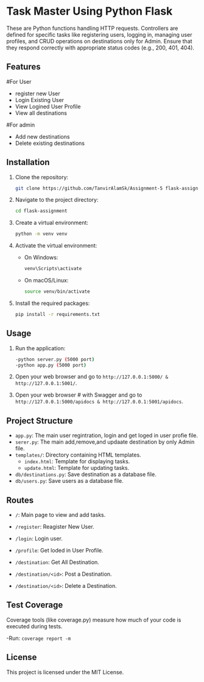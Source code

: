 # Task Master Using Python Flask

These are Python functions handling HTTP requests. Controllers are defined for specific tasks like registering users, logging in, managing user profiles, and CRUD operations on destinations only for Admin. Ensure that they respond correctly with appropriate status codes (e.g., 200, 401, 404).

## Features

#For User

- register new User
- Login Existing User
- View Logined User Profile
- View all destinations

#For admin 
- Add new destinations
- Delete existing destinations


## Installation

1. Clone the repository:

   ```bash
   git clone https://github.com/TanvirAlamSk/Assignment-5 flask-assignment
   ```

2. Navigate to the project directory:

   ```bash
   cd flask-assignment
   ```

3. Create a virtual environment:

   ```bash
   python -m venv venv
   ```

4. Activate the virtual environment:

   - On Windows:

     ```bash
     venv\Scripts\activate
     ```

   - On macOS/Linux:

     ```bash
     source venv/bin/activate
     ```

5. Install the required packages:

   ```bash
   pip install -r requirements.txt
   ```

## Usage

1. Run the application:

   ```bash
   -python server.py (5000 port)
   -python app.py (5000 port)

   ```

2. Open your web browser and go to `http://127.0.0.1:5000/ & http://127.0.0.1:5001/`.
2. Open your web browser # with Swagger and go to `http://127.0.0.1:5000/apidocs & http://127.0.0.1:5001/apidocs`.


## Project Structure

- `app.py`: The main user regintration, login and get loged in user profie file.
- `serer.py`: The main add,remove,and updaate destination by only Admin file.
- `templates/`: Directory containing HTML templates.
  - `index.html`: Template for displaying tasks.
  - `update.html`: Template for updating tasks.
- `db/destinations.py`: Save destination as a database file.
- `db/users.py`: Save users as a database file.

## Routes

- `/`: Main page to view and add tasks.
- `/register`: Reagister New User.
- `/login`: Login user.
- `/profile`: Get loded in User Profile.

- `/destination`: Get All Destination.
- `/destination/<id>`: Post a Destination.
- `/destination/<id>`: Delete a Destination.

## Test Coverage

Coverage tools (like coverage.py) measure how much of your code is executed during tests.

-Run: ``` coverage report -m ```

## License

This project is licensed under the MIT License.
